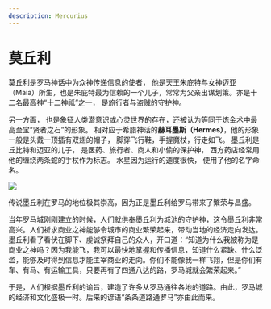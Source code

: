 ```yaml
---
description: Mercurius
---
```


# 莫丘利

莫丘利是罗马神话中为众神传递信息的使者， 他是天王朱庇特与女神迈亚（Maia）所生，也是朱庇特最为信赖的一个儿子，常常为父亲出谋划策。亦是十二名最高神“十二神祗”之一， 是旅行者与盗贼的守护神。

另一方面， 也是象征人类潜意识或心灵世界的存在，还被认为等同于炼金术中最高至宝“贤者之石”的形象。 相对应于希腊神话的**赫耳墨斯（Hermes）**，他的形象一般是头戴一顶插有双翅的帽子， 脚穿飞行鞋，手握魔杖，行走如飞。 墨丘利是丘比特和迈亚的儿子， 是医药、旅行者、商人和小偷的保护神， 西方药店经常用他的缠绕两条蛇的手杖作为标志。 水星因为运行的速度很快， 便用了他的名字命名。

![](https://pic2.zhimg.com/80/v2-0333ef080b576c569569188eba3542a9_720w.jpg)

传说墨丘利在罗马的地位极其崇高，因为正是墨丘利给罗马带来了繁荣与昌盛。

当年罗马城刚刚建立的时候，人们就供奉墨丘利为城池的守护神，这令墨丘利非常高兴。人们祈求商业之神能够令城市的商业繁荣起来，带动当地的经济走向发达。墨丘利看了看伏在脚下、虔诚祭拜自己的众人，开口道：“知道为什么我被称为是商业之神吗？因为我能飞，我可以最快地掌握和传播信息，知道什么紧缺、什么泛滥，能够及时得到信息才能主宰商业的走向。你们不能像我一样飞翔，但是你们有车、有马、有运输工具，只要再有了四通八达的路，罗马城就会繁荣起来。”

于是，人们根据墨丘利的谕旨，建造了许多从罗马通往各地的道路。由此，罗马城的经济和文化盛极一时。后来的谚语“条条道路通罗马”亦由此而来。

